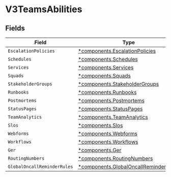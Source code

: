 # V3TeamsAbilities


## Fields

| Field                                                                                         | Type                                                                                          | Required                                                                                      | Description                                                                                   |
| --------------------------------------------------------------------------------------------- | --------------------------------------------------------------------------------------------- | --------------------------------------------------------------------------------------------- | --------------------------------------------------------------------------------------------- |
| `EscalationPolicies`                                                                          | [*components.EscalationPolicies](../../models/components/escalationpolicies.md)               | :heavy_minus_sign:                                                                            | N/A                                                                                           |
| `Schedules`                                                                                   | [*components.Schedules](../../models/components/schedules.md)                                 | :heavy_minus_sign:                                                                            | N/A                                                                                           |
| `Services`                                                                                    | [*components.Services](../../models/components/services.md)                                   | :heavy_minus_sign:                                                                            | N/A                                                                                           |
| `Squads`                                                                                      | [*components.Squads](../../models/components/squads.md)                                       | :heavy_minus_sign:                                                                            | N/A                                                                                           |
| `StakeholderGroups`                                                                           | [*components.StakeholderGroups](../../models/components/stakeholdergroups.md)                 | :heavy_minus_sign:                                                                            | N/A                                                                                           |
| `Runbooks`                                                                                    | [*components.Runbooks](../../models/components/runbooks.md)                                   | :heavy_minus_sign:                                                                            | N/A                                                                                           |
| `Postmortems`                                                                                 | [*components.Postmortems](../../models/components/postmortems.md)                             | :heavy_minus_sign:                                                                            | N/A                                                                                           |
| `StatusPages`                                                                                 | [*components.StatusPages](../../models/components/statuspages.md)                             | :heavy_minus_sign:                                                                            | N/A                                                                                           |
| `TeamAnalytics`                                                                               | [*components.TeamAnalytics](../../models/components/teamanalytics.md)                         | :heavy_minus_sign:                                                                            | N/A                                                                                           |
| `Slos`                                                                                        | [*components.Slos](../../models/components/slos.md)                                           | :heavy_minus_sign:                                                                            | N/A                                                                                           |
| `Webforms`                                                                                    | [*components.Webforms](../../models/components/webforms.md)                                   | :heavy_minus_sign:                                                                            | N/A                                                                                           |
| `Workflows`                                                                                   | [*components.Workflows](../../models/components/workflows.md)                                 | :heavy_minus_sign:                                                                            | N/A                                                                                           |
| `Ger`                                                                                         | [*components.Ger](../../models/components/ger.md)                                             | :heavy_minus_sign:                                                                            | N/A                                                                                           |
| `RoutingNumbers`                                                                              | [*components.RoutingNumbers](../../models/components/routingnumbers.md)                       | :heavy_minus_sign:                                                                            | N/A                                                                                           |
| `GlobalOncallReminderRules`                                                                   | [*components.GlobalOncallReminderRules](../../models/components/globaloncallreminderrules.md) | :heavy_minus_sign:                                                                            | N/A                                                                                           |